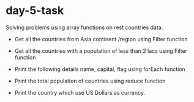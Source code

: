 # day-5-task
Solving problems using array functions on rest countries data. 

- Get all the countries from Asia continent /region using Filter function

 - Get all the countries with a population of less than 2 lacs using Filter function

 - Print the following details name, capital, flag using forEach function 

- Print the total population of countries using reduce function 

- Print the country which use US Dollars as currency.
